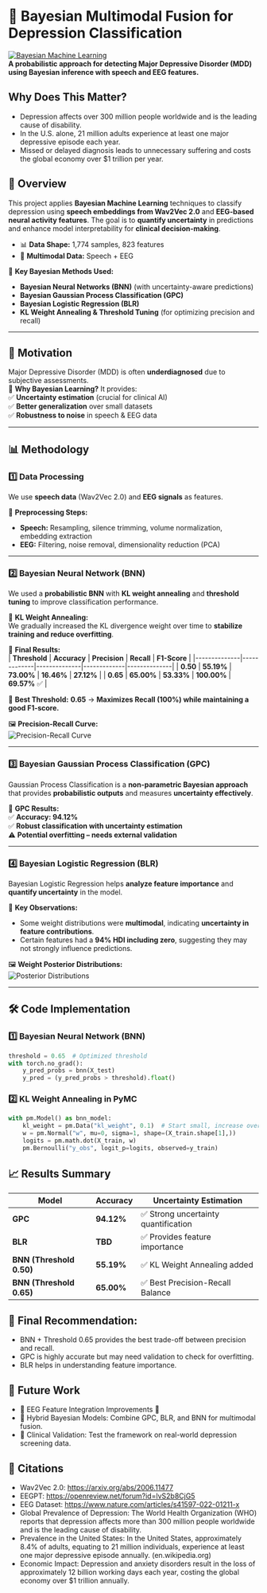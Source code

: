 # 🧠 Bayesian Multimodal Fusion for Depression Classification  
[![Bayesian Machine Learning](https://img.shields.io/badge/Bayesian-Machine_Learning-blue)](https://github.com/yourrepo)  
**A probabilistic approach for detecting Major Depressive Disorder (MDD) using Bayesian inference with speech and EEG features.**  

##  **Why Does This Matter?**
- Depression affects over 300 million people worldwide and is the leading cause of disability.
- In the U.S. alone, 21 million adults experience at least one major depressive episode each year.
- Missed or delayed diagnosis leads to unnecessary suffering and costs the global economy over $1 trillion per year.

## 📌 **Overview**
This project applies **Bayesian Machine Learning** techniques to classify depression using **speech embeddings from Wav2Vec 2.0** and **EEG-based neural activity features**. The goal is to **quantify uncertainty** in predictions and enhance model interpretability for **clinical decision-making**.

- 📊 **Data Shape:** 1,774 samples, 823 features  
- 🧠 **Multimodal Data:** Speech + EEG  

🚀 **Key Bayesian Methods Used:**  
- **Bayesian Neural Networks (BNN)** (with uncertainty-aware predictions)  
- **Bayesian Gaussian Process Classification (GPC)**  
- **Bayesian Logistic Regression (BLR)**  
- **KL Weight Annealing & Threshold Tuning** (for optimizing precision and recall)  

---

## 🎯 **Motivation**
Major Depressive Disorder (MDD) is often **underdiagnosed** due to subjective assessments.  
🔹 **Why Bayesian Learning?** It provides:  
✅ **Uncertainty estimation** (crucial for clinical AI)  
✅ **Better generalization** over small datasets  
✅ **Robustness to noise** in speech & EEG data  

---

## 📊 **Methodology**
### **1️⃣ Data Processing**
We use **speech data** (Wav2Vec 2.0) and **EEG signals** as features.

📌 **Preprocessing Steps:**  
- **Speech:** Resampling, silence trimming, volume normalization, embedding extraction  
- **EEG:** Filtering, noise removal, dimensionality reduction (PCA)  

---

### **2️⃣ Bayesian Neural Network (BNN)**
We used a **probabilistic BNN** with **KL weight annealing** and **threshold tuning** to improve classification performance.  

🔢 **KL Weight Annealing:**  
We gradually increased the KL divergence weight over time to **stabilize training and reduce overfitting**.  

📌 **Final Results:**  
| **Threshold** | **Accuracy** | **Precision** | **Recall** | **F1-Score** |
|--------------|-------------|--------------|-------------|--------------|
| **0.50**  | **55.19%** | **73.00%** | **16.46%** | **27.12%** |
| **0.65**  | **65.00%** | **53.33%** | **100.00%** | **69.57%** ✅ |

🚀 **Best Threshold:** **0.65** → **Maximizes Recall (100%) while maintaining a good F1-score.**  

🖼 **Precision-Recall Curve:**  
![Precision-Recall Curve](path/to/your_image.png)

---

### **3️⃣ Bayesian Gaussian Process Classification (GPC)**
Gaussian Process Classification is a **non-parametric Bayesian approach** that provides **probabilistic outputs** and measures **uncertainty effectively**.

📌 **GPC Results:**  
✅ **Accuracy: 94.12%**  
✅ **Robust classification with uncertainty estimation**  
⚠️ **Potential overfitting – needs external validation**  

---

### **4️⃣ Bayesian Logistic Regression (BLR)**
Bayesian Logistic Regression helps **analyze feature importance** and **quantify uncertainty** in the model.

📌 **Key Observations:**  
- Some weight distributions were **multimodal**, indicating **uncertainty in feature contributions**.  
- Certain features had a **94% HDI including zero**, suggesting they may not strongly influence predictions.  

🖼 **Weight Posterior Distributions:**  
![Posterior Distributions](path/to/your_image2.png)

---

## 🛠 **Code Implementation**
### **1️⃣ Bayesian Neural Network (BNN)**
```python
threshold = 0.65  # Optimized threshold
with torch.no_grad():
    y_pred_probs = bnn(X_test)
    y_pred = (y_pred_probs > threshold).float()
```

### **2️⃣ KL Weight Annealing in PyMC**
```python
with pm.Model() as bnn_model:
    kl_weight = pm.Data("kl_weight", 0.1)  # Start small, increase over time
    w = pm.Normal("w", mu=0, sigma=1, shape=(X_train.shape[1],))
    logits = pm.math.dot(X_train, w)
    pm.Bernoulli("y_obs", logit_p=logits, observed=y_train)
```

## 📈 **Results Summary**

| **Model**                 | **Accuracy** | **Uncertainty Estimation**                  |
|---------------------------|-------------|---------------------------------------------|
| **GPC**                   | **94.12%**  | ✅ Strong uncertainty quantification       |
| **BLR**                   | **TBD**     | ✅ Provides feature importance             |
| **BNN (Threshold 0.50)**   | **55.19%**  | ✅ KL Weight Annealing added               |
| **BNN (Threshold 0.65)**   | **65.00%**  | ✅ Best Precision-Recall Balance          |

## 🚀 **Final Recommendation:**

- BNN + Threshold 0.65 provides the best trade-off between precision and recall.
- GPC is highly accurate but may need validation to check for overfitting.
- BLR helps in understanding feature importance.

## 📌 **Future Work**
- 🔹 EEG Feature Integration Improvements 🧠
- 🔹 Hybrid Bayesian Models: Combine GPC, BLR, and BNN for multimodal fusion.
- 🔹 Clinical Validation: Test the framework on real-world depression screening data.

## 📜 **Citations**

- Wav2Vec 2.0: https://arxiv.org/abs/2006.11477
- EEGPT: https://openreview.net/forum?id=lvS2b8CjG5
- EEG Dataset: https://www.nature.com/articles/s41597-022-01211-x
- Global Prevalence of Depression: The World Health Organization (WHO) reports that depression affects more than 300 million people worldwide and is the leading cause of disability. ​
- Prevalence in the United States: In the United States, approximately 8.4% of adults, equating to 21 million individuals, experience at least one major depressive episode annually. ​(en.wikipedia.org)
- Economic Impact: Depression and anxiety disorders result in the loss of approximately 12 billion working days each year, costing the global economy over $1 trillion annually. 

